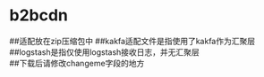 # b2bcdn
##适配放在zip压缩包中
##kakfa适配文件是指使用了kakfa作为汇聚层  
##logstash是指仅使用logstash接收日志，并无汇聚层  
##下载后请修改changeme字段的地方  

